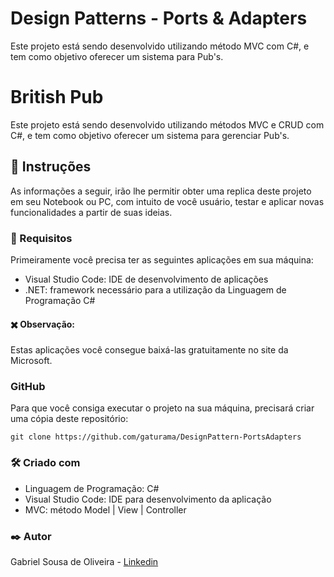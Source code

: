 <h1>Design Patterns - Ports & Adapters</h1>
<p>Este projeto está sendo desenvolvido utilizando método MVC com C#, e tem como objetivo oferecer um sistema para Pub's.</p>

<h1>British Pub</h1>
<p>Este projeto está sendo desenvolvido utilizando métodos MVC e CRUD com C#, e tem como objetivo oferecer um sistema para gerenciar Pub's.</p>

<h2>📝 Instruções</h2>
<p>As informações a seguir, irão lhe permitir obter uma replica deste projeto em seu Notebook ou PC, com intuito de você usuário, testar e aplicar novas funcionalidades a partir de suas ideias.</p>

<h3>📌 Requisitos</h3>
<p>Primeiramente você precisa ter as seguintes aplicações em sua máquina:</p>
<ul>
    <li>Visual Studio Code: IDE de desenvolvimento de aplicações</li>
    <li>.NET: framework necessário para a utilização da Linguagem de Programação C#</li>
</ul>
<h4>✖️ Observação:</h4>
<p>Estas aplicações você consegue baixá-las gratuitamente no site da Microsoft.</p> 

<h3>GitHub</h3>
<p>Para que você consiga executar o projeto na sua máquina, precisará criar uma cópia deste repositório:</p>

<pre><code>git clone https://github.com/gaturama/DesignPattern-PortsAdapters</code></pre>

<h3>🛠️ Criado com</h3>
<ul>
    <li>Linguagem de Programação: C#</li>
    <li>Visual Studio Code: IDE para desenvolvimento da aplicação</li>
    <li>MVC: método Model | View | Controller</li>
</ul> 

<h3>✒️ Autor</h3>
<p>Gabriel Sousa de Oliveira - <a href="https://www.linkedin.com/in/gabriel-sousa-de-oliveira-63a3a3232/">Linkedin</a></p>  

